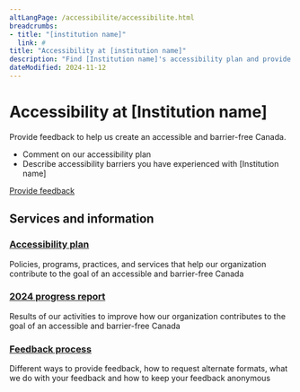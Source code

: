 ```yaml
---
altLangPage: /accessibilite/accessibilite.html
breadcrumbs:
- title: "[institution name]"
  link: #
title: "Accessibility at [institution name]"
description: "Find [Institution name]'s accessibility plan and provide feedback."
dateModified: 2024-11-12
---
```

<div class="container">
	<div class="row">
		<div class="col-md-12">
<h1 property="name" id="wb-cont" dir="ltr">Accessibility at [Institution name]</h1>
<p>Provide feedback to help us create an accessible and barrier-free Canada.</p>
<ul>
  <li>Comment on our accessibility plan</li>
  <li>Describe accessibility barriers you have experienced with [Institution name]</li>				
</ul>
<div><a class="provisional btn btn-call-to-action" href="feedback-form.html">Provide feedback</a></div>
		</div>
	</div>
</div>
<div class="container">
  <div class="row">
    <!-- showing the basic doormat pattern - refer to the Services and information documentation for options -->
    <section class="gc-srvinfo col-md-12">
      <h2 class="wb-inv">Services and information</h2>
      <div class="wb-eqht row">
        <div class="col-lg-4 col-md-6">
          <h3><a href="plan.html">Accessibility plan</a></h3>
          <p>Policies, programs, practices, and services that help our organization contribute to the goal of an accessible and barrier-free Canada</p>
        </div>
       <div class="col-lg-4 col-md-6">
          <h3><a href="progress-report.html">2024 progress report</a></h3>
          <p>Results of our activities to improve how our organization contributes to the goal of an accessible and barrier-free Canada</p>
        </div>        
	      <div class="col-lg-4 col-md-6">
          <h3><a href="feedback-process.html">Feedback process</a></h3>
          <p>Different ways to provide feedback, how to request alternate formats, what we do with your feedback and how to keep your feedback anonymous</p>
        </div>
      </div>
    </section>
  </div>
</div>
